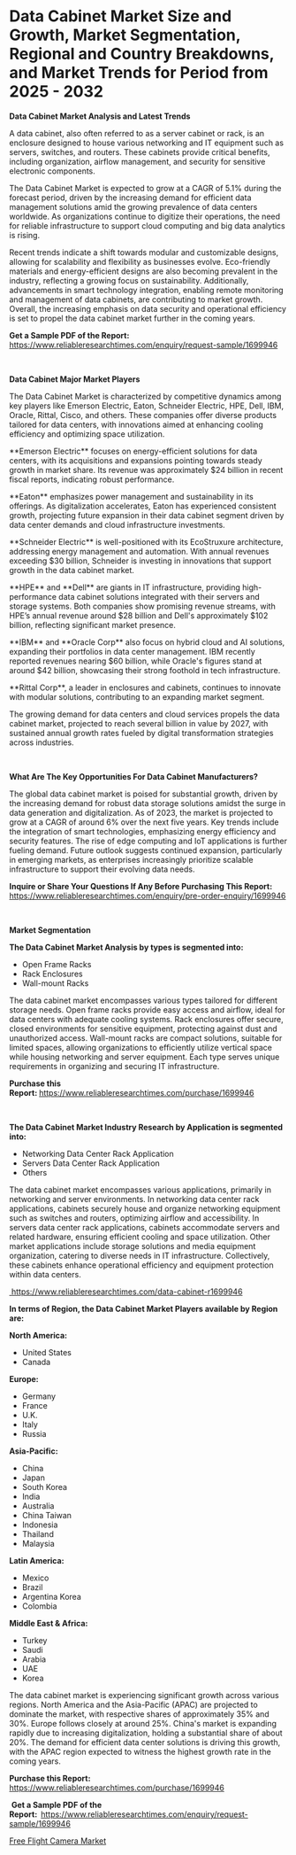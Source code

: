 <p><h1>Data Cabinet Market Size and Growth, Market Segmentation, Regional and Country Breakdowns, and Market Trends for Period from 2025 -  2032</h1></p><p><strong>Data Cabinet Market Analysis and Latest Trends</strong></p>
<p><p>A data cabinet, also often referred to as a server cabinet or rack, is an enclosure designed to house various networking and IT equipment such as servers, switches, and routers. These cabinets provide critical benefits, including organization, airflow management, and security for sensitive electronic components. </p><p>The Data Cabinet Market is expected to grow at a CAGR of 5.1% during the forecast period, driven by the increasing demand for efficient data management solutions amid the growing prevalence of data centers worldwide. As organizations continue to digitize their operations, the need for reliable infrastructure to support cloud computing and big data analytics is rising. </p><p>Recent trends indicate a shift towards modular and customizable designs, allowing for scalability and flexibility as businesses evolve. Eco-friendly materials and energy-efficient designs are also becoming prevalent in the industry, reflecting a growing focus on sustainability. Additionally, advancements in smart technology integration, enabling remote monitoring and management of data cabinets, are contributing to market growth. Overall, the increasing emphasis on data security and operational efficiency is set to propel the data cabinet market further in the coming years.</p></p>
<p><strong>Get a Sample PDF of the Report:&nbsp;</strong> <a href="https://www.reliableresearchtimes.com/enquiry/request-sample/1699946?utm_campaign=2284&utm_medium=2&utm_source=Github&utm_content=ia&utm_term=19022025&utm_id=data-cabinet">https://www.reliableresearchtimes.com/enquiry/request-sample/1699946</a></p>
<p>&nbsp;</p>
<p><strong>Data Cabinet Major Market Players</strong></p>
<p><p>The Data Cabinet Market is characterized by competitive dynamics among key players like Emerson Electric, Eaton, Schneider Electric, HPE, Dell, IBM, Oracle, Rittal, Cisco, and others. These companies offer diverse products tailored for data centers, with innovations aimed at enhancing cooling efficiency and optimizing space utilization.</p><p>**Emerson Electric** focuses on energy-efficient solutions for data centers, with its acquisitions and expansions pointing towards steady growth in market share. Its revenue was approximately $24 billion in recent fiscal reports, indicating robust performance.</p><p>**Eaton** emphasizes power management and sustainability in its offerings. As digitalization accelerates, Eaton has experienced consistent growth, projecting future expansion in their data cabinet segment driven by data center demands and cloud infrastructure investments.</p><p>**Schneider Electric** is well-positioned with its EcoStruxure architecture, addressing energy management and automation. With annual revenues exceeding $30 billion, Schneider is investing in innovations that support growth in the data cabinet market.</p><p>**HPE** and **Dell** are giants in IT infrastructure, providing high-performance data cabinet solutions integrated with their servers and storage systems. Both companies show promising revenue streams, with HPE’s annual revenue around $28 billion and Dell's approximately $102 billion, reflecting significant market presence.</p><p>**IBM** and **Oracle Corp** also focus on hybrid cloud and AI solutions, expanding their portfolios in data center management. IBM recently reported revenues nearing $60 billion, while Oracle's figures stand at around $42 billion, showcasing their strong foothold in tech infrastructure.</p><p>**Rittal Corp**, a leader in enclosures and cabinets, continues to innovate with modular solutions, contributing to an expanding market segment.</p><p>The growing demand for data centers and cloud services propels the data cabinet market, projected to reach several billion in value by 2027, with sustained annual growth rates fueled by digital transformation strategies across industries.</p></p>
<p>&nbsp;</p>
<p><strong>What Are The Key Opportunities For Data Cabinet Manufacturers?</strong></p>
<p><p>The global data cabinet market is poised for substantial growth, driven by the increasing demand for robust data storage solutions amidst the surge in data generation and digitalization. As of 2023, the market is projected to grow at a CAGR of around 6% over the next five years. Key trends include the integration of smart technologies, emphasizing energy efficiency and security features. The rise of edge computing and IoT applications is further fueling demand. Future outlook suggests continued expansion, particularly in emerging markets, as enterprises increasingly prioritize scalable infrastructure to support their evolving data needs.</p></p>
<p><strong>Inquire or Share Your Questions If Any Before Purchasing This Report:</strong> <a href="https://www.reliableresearchtimes.com/enquiry/pre-order-enquiry/1699946?utm_campaign=2284&utm_medium=2&utm_source=Github&utm_content=ia&utm_term=19022025&utm_id=data-cabinet">https://www.reliableresearchtimes.com/enquiry/pre-order-enquiry/1699946</a></p>
<p>&nbsp;</p>
<p><strong>Market Segmentation</strong></p>
<p><strong>The Data Cabinet Market Analysis by types is segmented into:</strong></p>
<p><ul><li>Open Frame Racks</li><li>Rack Enclosures</li><li>Wall-mount Racks</li></ul></p>
<p><p>The data cabinet market encompasses various types tailored for different storage needs. Open frame racks provide easy access and airflow, ideal for data centers with adequate cooling systems. Rack enclosures offer secure, closed environments for sensitive equipment, protecting against dust and unauthorized access. Wall-mount racks are compact solutions, suitable for limited spaces, allowing organizations to efficiently utilize vertical space while housing networking and server equipment. Each type serves unique requirements in organizing and securing IT infrastructure.</p></p>
<p><strong>Purchase this Report:&nbsp;</strong><a href="https://www.reliableresearchtimes.com/purchase/1699946?utm_campaign=2284&utm_medium=2&utm_source=Github&utm_content=ia&utm_term=19022025&utm_id=data-cabinet">https://www.reliableresearchtimes.com/purchase/1699946</a></p>
<p>&nbsp;</p>
<p><strong>The Data Cabinet Market Industry Research by Application is segmented into:</strong></p>
<p><ul><li>Networking Data Center Rack Application</li><li>Servers Data Center Rack Application</li><li>Others</li></ul></p>
<p><p>The data cabinet market encompasses various applications, primarily in networking and server environments. In networking data center rack applications, cabinets securely house and organize networking equipment such as switches and routers, optimizing airflow and accessibility. In servers data center rack applications, cabinets accommodate servers and related hardware, ensuring efficient cooling and space utilization. Other market applications include storage solutions and media equipment organization, catering to diverse needs in IT infrastructure. Collectively, these cabinets enhance operational efficiency and equipment protection within data centers.</p></p>
<p><a href="https://www.reliableresearchtimes.com/data-cabinet-r1699946?utm_campaign=2284&utm_medium=2&utm_source=Github&utm_content=ia&utm_term=19022025&utm_id=data-cabinet">&nbsp;https://www.reliableresearchtimes.com/data-cabinet-r1699946</a></p>
<p><strong>In terms of Region, the Data Cabinet Market Players available by Region are:</strong></p>
<p>
    <p> <strong> North America: </strong>
        <ul>
            <li>United States</li>
            <li>Canada</li>
        </ul>
        </p> 
    <p> <strong> Europe: </strong>
        <ul>
            <li>Germany</li>
            <li>France</li>
            <li>U.K.</li>
            <li>Italy</li>
            <li>Russia</li>
        </ul>
        </p> 
    <p> <strong> Asia-Pacific: </strong>
        <ul>
            <li>China</li>
            <li>Japan</li>
            <li>South Korea</li>
            <li>India</li>
            <li>Australia</li>
            <li>China Taiwan</li>
            <li>Indonesia</li>
            <li>Thailand</li>
            <li>Malaysia</li>
        </ul>
        </p> 
    <p> <strong> Latin America: </strong>
        <ul>
            <li>Mexico</li>
            <li>Brazil</li>
            <li>Argentina Korea</li>
            <li>Colombia</li>
        </ul>
        </p> 
    <p> <strong> Middle East & Africa: </strong>
        <ul>
            <li>Turkey</li>
            <li>Saudi</li>
            <li>Arabia</li>
            <li>UAE</li>
            <li>Korea</li>
        </ul>
    </p>
    </p>
<p><p>The data cabinet market is experiencing significant growth across various regions. North America and the Asia-Pacific (APAC) are projected to dominate the market, with respective shares of approximately 35% and 30%. Europe follows closely at around 25%. China's market is expanding rapidly due to increasing digitalization, holding a substantial share of about 20%. The demand for efficient data center solutions is driving this growth, with the APAC region expected to witness the highest growth rate in the coming years.</p></p>
<p><strong>Purchase this Report: </strong><a href="https://www.reliableresearchtimes.com/purchase/1699946?utm_campaign=2284&utm_medium=2&utm_source=Github&utm_content=ia&utm_term=19022025&utm_id=data-cabinet">https://www.reliableresearchtimes.com/purchase/1699946</a></p>
<p>&nbsp;<strong>Get a Sample PDF of the Report:&nbsp;&nbsp;</strong><a href="https://www.reliableresearchtimes.com/enquiry/request-sample/1699946?utm_campaign=2284&utm_medium=2&utm_source=Github&utm_content=ia&utm_term=19022025&utm_id=data-cabinet">https://www.reliableresearchtimes.com/enquiry/request-sample/1699946</a></p>
<p><strong></strong></p>
<p><p><a href="https://github.com/ulyssacrayne00231/Market-Research-Report-List-1/blob/main/free-flight-camera-market.md?utm_campaign=2284&utm_medium=2&utm_source=Github&utm_content=ia&utm_term=19022025&utm_id=data-cabinet">Free Flight Camera Market</a></p></p>